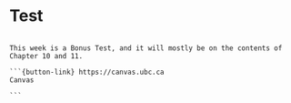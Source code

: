 # Test

````{card}

This week is a Bonus Test, and it will mostly be on the contents of Chapter 10 and 11.

```{button-link} https://canvas.ubc.ca
Canvas

```
````